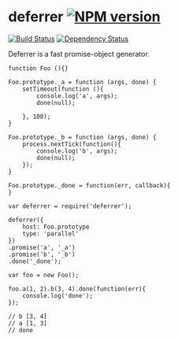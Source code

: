 # deferrer [![NPM version](https://badge.fury.io/js/checker.png)](http://badge.fury.io/js/deferrer)
[![Build Status](https://travis-ci.org/kaelzhang/node-deferrer.png?branch=master)](https://travis-ci.org/kaelzhang/node-deferrer)
[![Dependency Status](https://gemnasium.com/kaelzhang/node-deferrer.png)](https://gemnasium.com/kaelzhang/node-deferrer)

Deferrer is a fast promise-object generator.

```
function Foo (){}

Foo.prototype._a = function (args, done) {
	setTimeout(function (){
		console.log('a', args);
		done(null);
	
	}, 100);
}

Foo.prototype._b = function (args, done) {
	process.nextTick(function(){
		console.log('b', args);
		done(null);
	});
}

Foo.prototype._done = function(err, callback){
}

var deferrer = require('deferrer');

deferrer({
	host: Foo.prototype
	type: 'parallel'
})
.promise('a', '_a')
.promise('b', '_b')
.done('_done');

var foo = new Foo();

foo.a(1, 2).b(3, 4).done(function(err){
	console.log('done');
});

// b [3, 4]
// a [1, 3]
// done
```